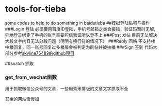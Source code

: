 # tools-for-tieba
some codes to help to do something in baidutieba
##模拟登陆贴吧与操作
###Login 登陆
必须要用百度ID登陆，手机号邮箱之类会报错，验证码暂时无解,异地登录绑定了手机的账号需要短信验证所以登不上
###Post 发帖
目前无法解决大段文字内容无法分段问题（明明有换行符的情况下）
###Reply 回帖
不支持楼中楼回复，同一账号回复过多楼层会被判定为刷帖并被抽楼
###Sign 签到
代码大部分参考[skyline75489的github项目](https://github.com/skyline75489/baidu-tieba-auto-sign)

##snatch 抓取
### get\_from_wechat函数
用于抓取微信公众号的文章，一些用秀米排版的文章文字抓取不全

其余的网站慢慢加

